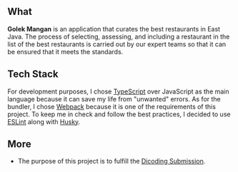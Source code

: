 ## What
**Golek Mangan** is an application that curates the best restaurants in East Java. The process of selecting, assessing, and including a restaurant in the list of the best restaurants is carried out by our expert teams so that it can be ensured that it meets the standards.

## Tech Stack
For development purposes, I chose [TypeScript](https://www.typescriptlang.org/) over JavaScript as the main language because it can save my life from "unwanted" errors. As for the bundler, I chose [Webpack](https://webpack.js.org/) because it is one of the requirements of this project. To keep me in check and follow the best practices, I decided to use [ESLint](https://eslint.org/) along with [Husky](https://typicode.github.io/husky/getting-started.html).

## More
- The purpose of this project is to fulfill the [Dicoding Submission](https://www.dicoding.com/academies/219/).
